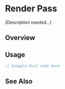 # Render Pass

*(Description needed...)*

## Overview

## Usage

```rust
// Example Rust code here
```

## See Also

